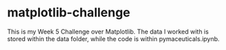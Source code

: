# matplotlib-challenge

This is my Week 5 Challenge over Matplotlib. The data I worked with is stored within the data folder, while the code is within pymaceuticals.ipynb. 
